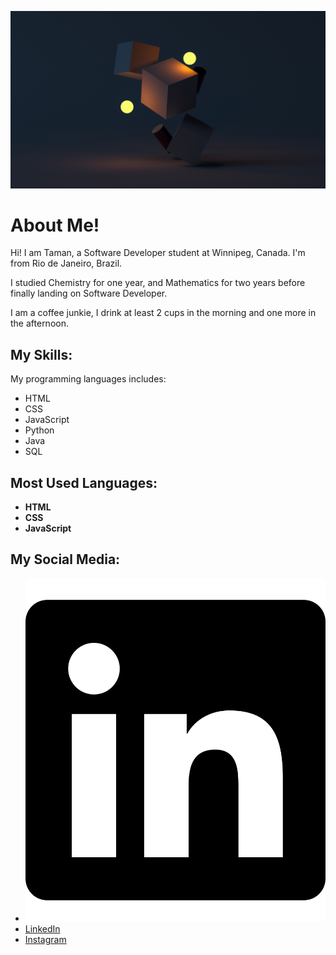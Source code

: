 ![background image](./assets/image/git-hub-bg.jpg 'background image')

# About Me!

Hi! I am Taman, a Software Developer student at Winnipeg, Canada. I'm from
Rio de Janeiro, Brazil.

I studied Chemistry for one year, and Mathematics for two years before finally
landing on Software Developer.

I am a coffee junkie, I drink at least 2 cups in the morning and one more in the
afternoon.

## My Skills:
My programming languages includes:
* HTML
* CSS
* JavaScript
* Python
* Java
* SQL

## Most Used Languages:
* **HTML**
* **CSS**
* **JavaScript**

## My Social Media:
* ![linkedin logo](./assets/image/linkedin-logo.svg)
* [LinkedIn](https://www.linkedin.com/in/tamanchichan/)
* [Instagram](https://www.instagram.com/tamanchichan/)